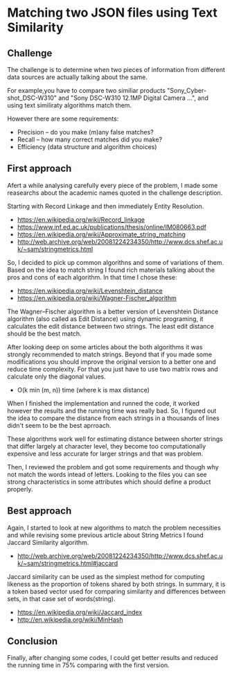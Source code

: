 # Matching two JSON files using Text Similarity

## Challenge

The challenge is to determine when two pieces of information from different data sources are actually talking about the same.

For example,you have to compare two similiar products "Sony_Cyber-shot_DSC-W310" and "Sony DSC-W310 12.1MP Digital Camera ...", and using text similiraty algorithms match them. 

However there are some requirements:

- Precision – do you make (m)any false matches?
- Recall – how many correct matches did you make?
- Efficiency (data structure and algorithm choices)


## First approach

Afert a while analysing carefully every piece of the problem, I made some reasearchs about the academic names quoted in the challenge description. 

Starting with Record Linkage and then immediately Entity Resolution.
 * https://en.wikipedia.org/wiki/Record_linkage
 * https://www.inf.ed.ac.uk/publications/thesis/online/IM080663.pdf
 * https://en.wikipedia.org/wiki/Approximate_string_matching
 * http://web.archive.org/web/20081224234350/http://www.dcs.shef.ac.uk/~sam/stringmetrics.html

So, I decided to pick up common algorithns and some of variations of them. Based on the idea to match string I found rich materials talking about the pros and cons of each algorithm. In that time I chose these:

 * https://en.wikipedia.org/wiki/Levenshtein_distance
 * https://en.wikipedia.org/wiki/Wagner-Fischer_algorithm

The Wagner–Fischer algorithm is a better version of Levenshtein Distance algorithm (also called as Edit Distance) using dynamic programing, it calculates the edit distance between two strings. The least edit distance should be the best match.

After looking deep on some articles about the both algorithms it was strongly recommended to match strings. Beyond that if you made some modifications you should improve the original version to a better one and reduce time complexity. For that you just have to use two matrix rows and calculate only the diagonal values.

 * O(k min (m, n)) time (where k is max distance)

When I finished the implementation and runned the code, it worked however the results and the running time was really bad. So, I figured out the idea to compare the distance from each strings in a thousands of lines didn't seem to be the best aprroach. 

These algorithms work well for estimating distance between shorter strings that differ largely at character level, they become too computationally expensive and less accurate for larger strings and that was problem.

Then, I reviewed the problem and got some requirements and though why not match the words intead of letters. Looking to the files you can see strong characteristics in some attributes which should define a product properly. 

## Best approach

Again, I started to look at new algorithms to match the problem necessities and while revising some previous article about String Metrics I found Jaccard Similarity algorithm.

 * http://web.archive.org/web/20081224234350/http://www.dcs.shef.ac.uk/~sam/stringmetrics.html#jaccard

Jaccard similarity can be used as the simplest method for computing likeness as the proportion of tokens shared by both
strings. In summary, it is a token based vector used for comparing similarity and differences between sets, in that case set of words(string). 

 * https://en.wikipedia.org/wiki/Jaccard_index
 * http://en.wikipedia.org/wiki/MinHash

## Conclusion

Finally, after changing some codes, I could get better results and reduced the running time in 75% comparing with the first version. 


